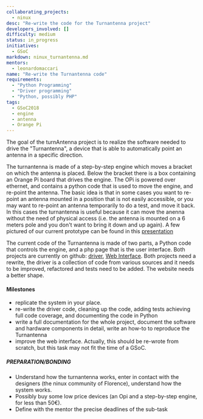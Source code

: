 ```yaml
---
collaborating_projects:
  - ninux
desc: "Re-write the code for the Turnantenna project"
developers_involved: []
difficulty: medium
status: in_progress
initiatives:
  - GSoC
markdown: ninux_turnantenna.md
mentors:
  - leonardomaccari
name: "Re-write the Turnantenna code"
requirements:
  - "Python Programming"
  - "Driver programming"
  - "Python, possibly PHP"
tags:
  - GSoC2018
  - engine
  - antenna
  - Orange Pi
---
```

The goal of the turnAntenna project is to realize the software needed to drive the "Turnantenna", a device that is able to automatically point an antenna in a specific direction.

The turnantenna is made of a step-by-step engine which moves  a bracket on which the antenna is placed. Below the bracket there is a box containing an Orange Pi board that drives the engine. The OPi is powered over ethernet, and contains a python code that is used to move the engine, and re-point the antenna. 
The basic idea is that in some cases you want to re-point an antenna mounted in a position that is not easily accessible, or you may want to re-point an antenna temporarily to do a test, and move it back. In this cases the turnantenna is useful because it can move the anenna without the need of physical access (i.e. the antenna is mounted on a 6 meters pole and you don't want to bring it down and up again). 
A few pictured of our current prototype can be found in this [presentation](https://github.com/ninux-fi/projects.freifunk.net-contents/blob/master/collections/_projects/girantenna.pdf)

The current code of the Turnantenna is made of two parts, a Python code that controls the engine, and a php page that is the user interface. Both projects are currently on github: [driver](https://github.com/ninux-fi/punter_node_driver), [Web Interface](https://github.com/ninux-fi/punter_node_web). Both projects need a rewrite, the driver is a collection of code from various sources and it needs to be improved, refactored and tests need to be added. The website needs a better shape.


#### Milestones

* replicate the system in your place. 
* re-write the driver code, cleaning up the code, adding tests achieving full code coverage, and documenting the code in Python
* write a full documentation for the whole project, document the software and hardware components in detail, write an how-to to reproduce the Turnantenna 
* improve the web interface. Actually, this should be re-wrote from scratch, but this task may not fit the time of a GSoC.

##### PREPARATION/BONDING

* Understand how the turnantenna works, enter in contact with the designers (the ninux community of Florence), understand how the system works.
* Possibly buy some low price devices (an Opi and a step-by-step engine, for less than 50€).
* Define with the mentor the precise deadlines of the sub-task

